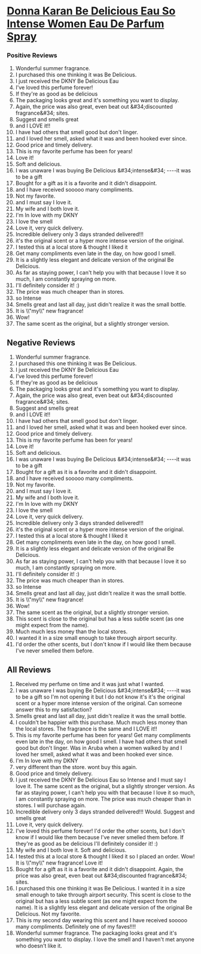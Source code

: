# [Donna Karan Be Delicious Eau So Intense Women Eau De Parfum Spray](https://products.checkmycream.com/products/Donna-Karan-Be-Delicious-Eau-So-Intense-Women-Eau-De-Parfum-Spray.html)

### Positive Reviews

<ol>
      <li>Wonderful summer fragrance.</li>
      <li>I purchased this one thinking it was Be Delicious.  </li>
      <li>I just received the DKNY Be Delicious Eau</li>
      <li>I&#x27;ve loved this perfume forever!</li>
      <li>If they&#x27;re as good as be delicious</li>
      <li>The packaging looks great and it&#x27;s something you want to display.</li>
      <li>Again, the price was also great, even beat out &amp;#34;discounted fragrance&amp;#34; sites.</li>
      <li>Suggest and smells great</li>
      <li>and I LOVE it!!</li>
      <li>I have had others that smell good but don&#x27;t linger.  </li>
      <li>and I loved her smell, asked what it was and been hooked ever since.</li>
      <li>Good price and timely delivery.</li>
      <li>This is my favorite perfume has been for years!  </li>
      <li>Love it!</li>
      <li>Soft and delicious.</li>
      <li>I was unaware I was buying Be Delicious &amp;#34;intense&amp;#34; ----it was to be a gift</li>
      <li>Bought for a gift as it is a favorite and it didn&#x27;t disappoint.</li>
      <li>and I have received sooooo many compliments.</li>
      <li>Not my favorite.</li>
      <li>and I must say I love it.</li>
      <li>My wife and I both love it.  </li>
      <li>I&#x27;m In love with my DKNY</li>
      <li>I love the smell</li>
      <li>Love it, very quick delivery.</li>
      <li>Incredible delivery only 3 days stranded delivered!!!</li>
      <li>it&#x27;s the original scent or a hyper more intense version of the original.</li>
      <li>I tested this at a local store &amp; thought I liked it</li>
      <li>Get many compliments even late in the day, on how good I smell.  </li>
      <li>It is a slightly less elegant and delicate version of the original Be Delicious.  </li>
      <li>As far as staying power, I can&#x27;t help you with that because I love it so much, I am constantly spraying on more.</li>
      <li>I&#x27;ll definitely consider it! :)</li>
      <li>The price was much cheaper than in stores.</li>
      <li>so Intense</li>
      <li>Smells great and last all day, just didn&#x27;t realize it was the small bottle.</li>
      <li>It is \\&quot;my\\&quot; new fragrance!  </li>
      <li>Wow!  </li>
      <li>The same scent as the original, but a slightly stronger version.</li>
</ol>


<h2>Negative Reviews</h2>
<ol>
<li> Wonderful summer fragrance.</li>
<li> I purchased this one thinking it was Be Delicious.  </li>
<li> I just received the DKNY Be Delicious Eau</li>
<li> I&#x27;ve loved this perfume forever!</li>
<li> If they&#x27;re as good as be delicious</li>
<li> The packaging looks great and it&#x27;s something you want to display.</li>
<li> Again, the price was also great, even beat out &amp;#34;discounted fragrance&amp;#34; sites.</li>
<li> Suggest and smells great</li>
<li> and I LOVE it!!</li>
<li> I have had others that smell good but don&#x27;t linger.  </li>
<li> and I loved her smell, asked what it was and been hooked ever since.</li>
<li> Good price and timely delivery.</li>
<li> This is my favorite perfume has been for years!  </li>
<li> Love it!</li>
<li> Soft and delicious.</li>
<li> I was unaware I was buying Be Delicious &amp;#34;intense&amp;#34; ----it was to be a gift</li>
<li> Bought for a gift as it is a favorite and it didn&#x27;t disappoint.</li>
<li> and I have received sooooo many compliments.</li>
<li> Not my favorite.</li>
<li> and I must say I love it.</li>
<li> My wife and I both love it.  </li>
<li> I&#x27;m In love with my DKNY</li>
<li> I love the smell</li>
<li> Love it, very quick delivery.</li>
<li> Incredible delivery only 3 days stranded delivered!!!</li>
<li> it&#x27;s the original scent or a hyper more intense version of the original.</li>
<li> I tested this at a local store &amp; thought I liked it</li>
<li> Get many compliments even late in the day, on how good I smell.  </li>
<li> It is a slightly less elegant and delicate version of the original Be Delicious.  </li>
<li> As far as staying power, I can&#x27;t help you with that because I love it so much, I am constantly spraying on more.</li>
<li> I&#x27;ll definitely consider it! :)</li>
<li> The price was much cheaper than in stores.</li>
<li> so Intense</li>
<li> Smells great and last all day, just didn&#x27;t realize it was the small bottle.</li>
<li> It is \\&quot;my\\&quot; new fragrance!  </li>
<li> Wow!  </li>
<li> The same scent as the original, but a slightly stronger version.</li>
<li> This scent is close to the original but has a less subtle scent (as one might expect from the name).  </li>
<li> Much much less money than the local stores.  </li>
<li> I wanted it in a size small enough to take through airport security.  </li>
<li> I&#x27;d order the other scents,  but I don&#x27;t know if I would like them because I&#x27;ve never smelled them before.</li>
</ol>

<h2>All Reviews</h2>

<ol>
    <li> Received my perfume on time and it was just what I wanted.</li>
    <li> I was unaware I was buying Be Delicious &amp;#34;intense&amp;#34; ----it was to be a gift so I&#x27;m not opening it but I do not know it&#x27;s it&#x27;s the original scent or a hyper more intense version of the original. Can someone answer this to my satisfaction?</li>
    <li> Smells great and last all day, just didn&#x27;t realize it was the small bottle.</li>
    <li> I couldn&#x27;t be happier with this purchase.  Much much less money than the local stores.  The fragrance is the same and I LOVE it!!</li>
    <li> This is my favorite perfume has been for years!  Get many compliments even late in the day, on how good I smell.  I have had others that smell good but don&#x27;t linger.  Was in Aruba when a women walked by and I loved her smell, asked what it was and been hooked ever since.</li>
    <li> I&#x27;m In love with my DKNY</li>
    <li> very different than the store. wont buy this again.</li>
    <li> Good price and timely delivery.</li>
    <li> I just received the DKNY Be Delicious Eau so Intense and I must say I love it. The same scent as the original, but a slightly stronger version. As far as staying power, I can&#x27;t help you with that because I love it so much, I am constantly spraying on more. The price was much cheaper than in stores. I will purchase again.</li>
    <li> Incredible delivery only 3 days stranded delivered!!! Would. Suggest and smells great</li>
    <li> Love it, very quick delivery.</li>
    <li> I&#x27;ve loved this perfume forever! I&#x27;d order the other scents,  but I don&#x27;t know if I would like them because I&#x27;ve never smelled them before. If they&#x27;re as good as be delicious I&#x27;ll definitely consider it! :)</li>
    <li> My wife and I both love it.  Soft and delicious.</li>
    <li> I tested this at a local store &amp; thought I liked it so I placed an order. Wow!  It is \\&quot;my\\&quot; new fragrance!  Love it!</li>
    <li> Bought for a gift as it is a favorite and it didn&#x27;t disappoint. Again, the price was also great, even beat out &amp;#34;discounted fragrance&amp;#34; sites.</li>
    <li> I purchased this one thinking it was Be Delicious.  I wanted it in a size small enough to take through airport security.  This scent is close to the original but has a less subtle scent (as one might expect from the name).  It is a slightly less elegant and delicate version of the original Be Delicious.  Not my favorite.</li>
    <li> This is my second day wearing this scent and I have received sooooo many compliments. Definitely one of my faves!!!!</li>
    <li> Wonderful summer fragrance. The packaging looks great and it&#x27;s something you want to display. I love the smell and I haven&#x27;t met anyone who doesn&#x27;t like it.</li>
</ol>




